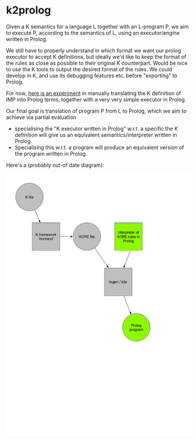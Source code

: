 # k2prolog

 Given a K semantics for a language L together with an L-program P, we aim to execute P, according to the semantics of L, using an executor/engine written in Prolog.
 
 We still have to properly understand in which format we want our prolog executor to accept K definitions, but ideally we'd like to keep the format of the rules as close as possible to their original K counterpart.
 Would be nice to use the K tools to output the desired format of the rules. We could develop in K, and use its debugging features etc. before "exporting" to Prolog. 
 
 For now, [here is an experiment](https://github.com/nobreach/k2prolog/tree/master/simple-rewriter) in manually translating the K definition of IMP into Prolog terms, together with a very very simple executor in Prolog.
 
 Our final goal is translation of program P from L to Prolog, which we aim to achieve via partial evaluation
* specialising the "K executor written in Prolog" w.r.t. a specific the K definition will give us an equivalent semantics/interpreter written in Prolog. 
* Specialising this w.r.t. a program will produce an equivalent version of the program written in Prolog. 

Here's a (probably out-of date diagram):

![k2prolog](k2prolog.png)
